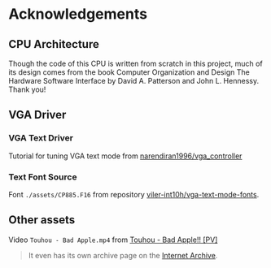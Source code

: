 # Acknowledgements

## CPU Architecture

Though the code of this CPU is written from scratch in this project, much of its design comes from the book Computer Organization and Design The Hardware Software Interface by David A. Patterson and John L. Hennessy. Thank you!

## VGA Driver

### VGA Text Driver

Tutorial for tuning VGA text mode from [narendiran1996/vga_controller](https://github.com/narendiran1996/vga_controller)

### Text Font Source

Font `./assets/CP885.F16` from repository [viler-int10h/vga-text-mode-fonts](https://github.com/viler-int10h/vga-text-mode-fonts).

## Other assets

Video `Touhou - Bad Apple.mp4` from [Touhou - Bad Apple!! [PV]](https://archive.org/details/TouhouBadApple)
> It even has its own archive page on the [Internet Archive](https://archive.org).
